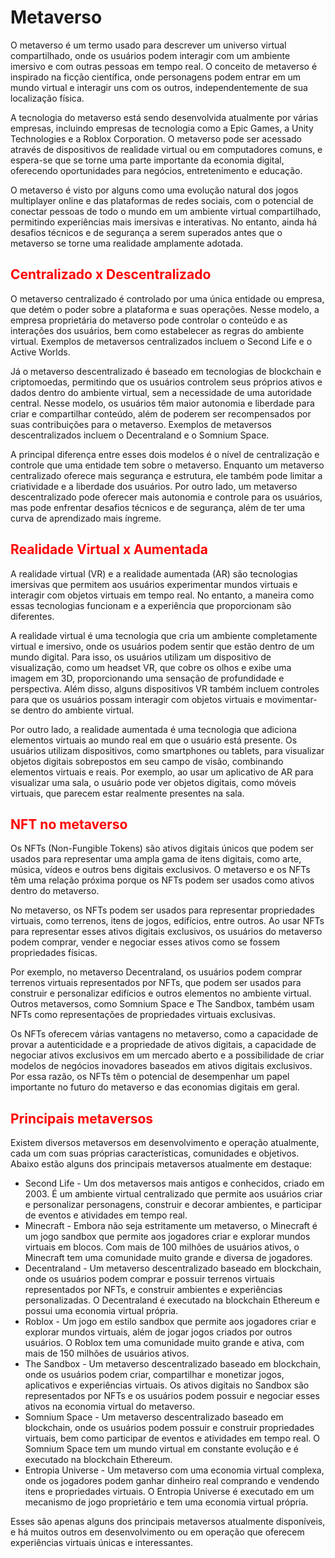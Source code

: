 # Metaverso

O metaverso é um termo usado para descrever um universo virtual compartilhado, onde os usuários podem interagir com um ambiente imersivo e com outras pessoas em tempo real. O conceito de metaverso é inspirado na ficção científica, onde personagens podem entrar em um mundo virtual e interagir uns com os outros, independentemente de sua localização física.

A tecnologia do metaverso está sendo desenvolvida atualmente por várias empresas, incluindo empresas de tecnologia como a Epic Games, a Unity Technologies e a Roblox Corporation. O metaverso pode ser acessado através de dispositivos de realidade virtual ou em computadores comuns, e espera-se que se torne uma parte importante da economia digital, oferecendo oportunidades para negócios, entretenimento e educação.

O metaverso é visto por alguns como uma evolução natural dos jogos multiplayer online e das plataformas de redes sociais, com o potencial de conectar pessoas de todo o mundo em um ambiente virtual compartilhado, permitindo experiências mais imersivas e interativas. No entanto, ainda há desafios técnicos e de segurança a serem superados antes que o metaverso se torne uma realidade amplamente adotada.

## <span style="color:red">Centralizado x Descentralizado</span>

O metaverso centralizado é controlado por uma única entidade ou empresa, que detém o poder sobre a plataforma e suas operações. Nesse modelo, a empresa proprietária do metaverso pode controlar o conteúdo e as interações dos usuários, bem como estabelecer as regras do ambiente virtual. Exemplos de metaversos centralizados incluem o Second Life e o Active Worlds.

Já o metaverso descentralizado é baseado em tecnologias de blockchain e criptomoedas, permitindo que os usuários controlem seus próprios ativos e dados dentro do ambiente virtual, sem a necessidade de uma autoridade central. Nesse modelo, os usuários têm maior autonomia e liberdade para criar e compartilhar conteúdo, além de poderem ser recompensados ​​por suas contribuições para o metaverso. Exemplos de metaversos descentralizados incluem o Decentraland e o Somnium Space.

A principal diferença entre esses dois modelos é o nível de centralização e controle que uma entidade tem sobre o metaverso. Enquanto um metaverso centralizado oferece mais segurança e estrutura, ele também pode limitar a criatividade e a liberdade dos usuários. Por outro lado, um metaverso descentralizado pode oferecer mais autonomia e controle para os usuários, mas pode enfrentar desafios técnicos e de segurança, além de ter uma curva de aprendizado mais íngreme.

## <span style="color:red">Realidade Virtual x Aumentada</span>

A realidade virtual (VR) e a realidade aumentada (AR) são tecnologias imersivas que permitem aos usuários experimentar mundos virtuais e interagir com objetos virtuais em tempo real. No entanto, a maneira como essas tecnologias funcionam e a experiência que proporcionam são diferentes.

A realidade virtual é uma tecnologia que cria um ambiente completamente virtual e imersivo, onde os usuários podem sentir que estão dentro de um mundo digital. Para isso, os usuários utilizam um dispositivo de visualização, como um headset VR, que cobre os olhos e exibe uma imagem em 3D, proporcionando uma sensação de profundidade e perspectiva. Além disso, alguns dispositivos VR também incluem controles para que os usuários possam interagir com objetos virtuais e movimentar-se dentro do ambiente virtual.

Por outro lado, a realidade aumentada é uma tecnologia que adiciona elementos virtuais ao mundo real em que o usuário está presente. Os usuários utilizam dispositivos, como smartphones ou tablets, para visualizar objetos digitais sobrepostos em seu campo de visão, combinando elementos virtuais e reais. Por exemplo, ao usar um aplicativo de AR para visualizar uma sala, o usuário pode ver objetos digitais, como móveis virtuais, que parecem estar realmente presentes na sala.

## <span style="color:red">NFT no metaverso</span>

Os NFTs (Non-Fungible Tokens) são ativos digitais únicos que podem ser usados ​​para representar uma ampla gama de itens digitais, como arte, música, vídeos e outros bens digitais exclusivos. O metaverso e os NFTs têm uma relação próxima porque os NFTs podem ser usados ​​como ativos dentro do metaverso.

No metaverso, os NFTs podem ser usados ​​para representar propriedades virtuais, como terrenos, itens de jogos, edifícios, entre outros. Ao usar NFTs para representar esses ativos digitais exclusivos, os usuários do metaverso podem comprar, vender e negociar esses ativos como se fossem propriedades físicas.

Por exemplo, no metaverso Decentraland, os usuários podem comprar terrenos virtuais representados por NFTs, que podem ser usados ​​para construir e personalizar edifícios e outros elementos no ambiente virtual. Outros metaversos, como Somnium Space e The Sandbox, também usam NFTs como representações de propriedades virtuais exclusivas.

Os NFTs oferecem várias vantagens no metaverso, como a capacidade de provar a autenticidade e a propriedade de ativos digitais, a capacidade de negociar ativos exclusivos em um mercado aberto e a possibilidade de criar modelos de negócios inovadores baseados em ativos digitais exclusivos. Por essa razão, os NFTs têm o potencial de desempenhar um papel importante no futuro do metaverso e das economias digitais em geral.

## <span style="color:red">Principais metaversos</span>

Existem diversos metaversos em desenvolvimento e operação atualmente, cada um com suas próprias características, comunidades e objetivos. Abaixo estão alguns dos principais metaversos atualmente em destaque:

- Second Life - Um dos metaversos mais antigos e conhecidos, criado em 2003. É um ambiente virtual centralizado que permite aos usuários criar e personalizar personagens, construir e decorar ambientes, e participar de eventos e atividades em tempo real.
- Minecraft - Embora não seja estritamente um metaverso, o Minecraft é um jogo sandbox que permite aos jogadores criar e explorar mundos virtuais em blocos. Com mais de 100 milhões de usuários ativos, o Minecraft tem uma comunidade muito grande e diversa de jogadores.
- Decentraland - Um metaverso descentralizado baseado em blockchain, onde os usuários podem comprar e possuir terrenos virtuais representados por NFTs, e construir ambientes e experiências personalizadas. O Decentraland é executado na blockchain Ethereum e possui uma economia virtual própria.
- Roblox - Um jogo em estilo sandbox que permite aos jogadores criar e explorar mundos virtuais, além de jogar jogos criados por outros usuários. O Roblox tem uma comunidade muito grande e ativa, com mais de 150 milhões de usuários ativos.
- The Sandbox - Um metaverso descentralizado baseado em blockchain, onde os usuários podem criar, compartilhar e monetizar jogos, aplicativos e experiências virtuais. Os ativos digitais no Sandbox são representados por NFTs e os usuários podem possuir e negociar esses ativos na economia virtual do metaverso.
- Somnium Space - Um metaverso descentralizado baseado em blockchain, onde os usuários podem possuir e construir propriedades virtuais, bem como participar de eventos e atividades em tempo real. O Somnium Space tem um mundo virtual em constante evolução e é executado na blockchain Ethereum.
- Entropia Universe - Um metaverso com uma economia virtual complexa, onde os jogadores podem ganhar dinheiro real comprando e vendendo itens e propriedades virtuais. O Entropia Universe é executado em um mecanismo de jogo proprietário e tem uma economia virtual própria.

Esses são apenas alguns dos principais metaversos atualmente disponíveis, e há muitos outros em desenvolvimento ou em operação que oferecem experiências virtuais únicas e interessantes.
